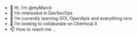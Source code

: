 - 👋 Hi, I’m @myMarck
- 👀 I’m interested in DevSecOps
- 🌱 I’m currently learning GO!, OpenApis and everything nice
- 💞️ I’m looking to collaborate on Chemical X
- 📫 How to reach me ...

<!---
myMarck/myMarck is a ✨ special ✨ repository because its `README.md` (this file) appears on your GitHub profile.
You can click the Preview link to take a look at your changes.
--->
